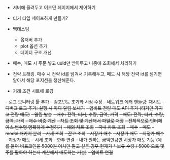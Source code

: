 - 서버에 올려두고 어드민 페이지에서 제어하기

- 티커 타입 세이프하게 만들기?

- 백테스팅
    - 옵저버 추가
    - plot 옵션 추가
    - 데이터 구조 개선

- 매수, 매도 시 주문 넣고 uuid만 받아두고 나중에 조회해서 처리하기
- 전략 트래킹. 매수 시 전략 id를 넘겨서 기록해두고, 매도 시 해당 전략 id를 넘기면 알아서 해당 포지션을 청산해준다.

- 거래 조건 시트에 로깅

~~- 로그 모니터링 툴 추가~~
~~- 컴포넌트 초기화 시점 수정~~
~~- 네트워크 에러 핸들링: 재시도~~
~~- 디버그 로그 추가: 실행 시 마다 알림 보내기~~
~~- 업비트 전량 매도 API 추가 (티커만 가지고 전량 매도)~~
~~- 알림 발송~~
~~- 매수: 전략, 티커, 수량, 금액, 가격~~
~~- 매도: 전략, 티커, 수량, 금액, 가격~~
~~- 매수 비중 계산~~
~~- 차트 조회 및 계산해서 파일로 저장~~
~~- 전체적으로 인터페이스 변수명 명확하게 수정하기~~
~~- 해외 차트 조회~~
~~- 국내 차트 조회~~
~~- 매수~~
~~- 매도~~
~~- model 패키지 분리~~
~~- 시세 조회~~
~~- 잔고 조회~~
~~- 시장가 매수~~
~~- 시장가 매도~~
~~- 지정가 매수~~
~~- 지정가 매도~~
~~- 시세 조회~~
~~- 한투 연결~~
~~- 내가 원하는 금액만큼만 시장가 매도 기능 (예를 들어 비트코인을 5000원 어치만 팔고 싶은 경우 현재가 * 보유 수량 / 5000 으로 몇 주를 팔아야 하는지 계산해서 매도하는 기능)~~
~~- 업비트 연결~~ 